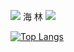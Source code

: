 <img src="https://gifdb.com/images/high/leaves-dance-along-the-wind-5qvyhia18alj159w.webp"> 海 林 <img src="https://gifdb.com/images/high/leaves-dance-along-the-wind-5qvyhia18alj159w.webp">


[![Top Langs](https://github-readme-stats.vercel.app/api/top-langs/?username=HFHL&layout=compact)](https://github.com/HFHL/github-readme-stats)


